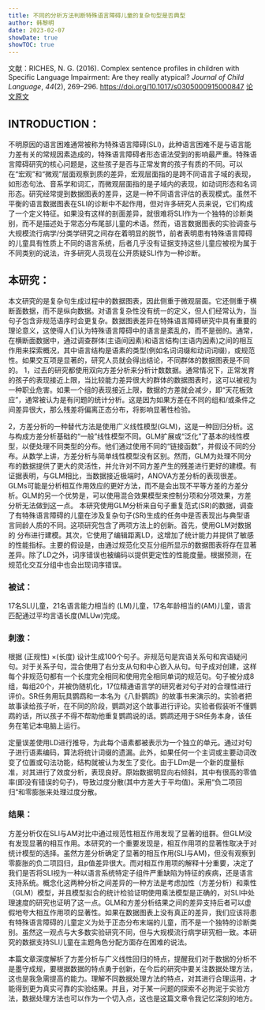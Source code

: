 ```yaml
---
title: 不同的分析方法判断特殊语言障碍儿童的复杂句型是否典型
author: 韩黎明
date: 2023-02-07
showDate: true
showTOC: true
---
```

文献：RICHES, N. G. (2016). Complex sentence profiles in children with Specific Language Impairment: Are they really atypical? _Journal of Child Language_, _44_(2), 269–296. https://doi.org/10.1017/s0305000915000847
[论文原文](../Source_Files/2023-02-07-HLM.pdf)
## INTRODUCTION：
不明原因的语言困难通常被称为特殊语言障碍(SLI)，此种语言困难不是与语言能力差有关的常规因素造成的，特殊语言障碍者形态语法受到的影响最严重。特殊语言障碍研究的核心问题是，这些孩子是否与正常发育的孩子有质的不同。可以在“宏观”和“微观”层面观察到质的差异，宏观层面指的是跨不同语言子域的表现，如形态句法、音系学和词汇，而微观层面指的是子域内的表现，如动词形态和名词形态。研究经常提到数据图表的差异，这是一种不同语言评估的表现模式。虽然不平衡的语言数据图表在SLI的诊断中不起作用，但对许多研究人员来说，它们构成了一个定义特征。如果没有这样的剖面差异，就很难将SLI作为一个独特的诊断类别，而不是描述处于常态分布尾部儿童的术语。然而，语言数据图表的实验调查与大规模流行病学/分类学研究之间存在着明显的脱节，前者表明患有特殊语言障碍的儿童具有性质上不同的语言系统，后者几乎没有证据支持这些儿童应被视为属于不同类别的说法，许多研究人员现在公开质疑SLI作为一种诊断。
## 本研究：
本文研究的是复杂句生成过程中的数据图表，因此侧重于微观层面。它还侧重于横断面数据，而不是纵向数据。对语言复杂性没有统一的定义，但人们经常认为，当句子包含非规范语序时会更复杂。数据图表差异在特殊语言障碍研究中具有重要的理论意义，这使得人们认为特殊语言障碍中的语言是紊乱的，而不是弱的。通常，在横断面数据中，通过调查群体(主语间因素)和语言结构(主语内因素)之间的相互作用来探索概况，其中语言结构是语素的类型(例如名词词缀和动词词缀)，或规范性。如果交互项是显著的，研究人员就会得出结论，不同群体的数据图表是不同的。
1，过去的研究都使用双向方差分析来分析计数数据。通常情况下，正常发育的孩子的表现接近上限，当比较能力差异很大的群体的数据图表时，这可以被视为一种职业危害。如果一个组的表现接近上限，数据的方差就会减少，即“天花板效应”，通常被认为是有问题的统计分析。这是因为如果方差在不同的组和/或条件之间差异很大，那么残差将偏离正态分布，将影响显著性检验。

2，方差分析的一种替代方法是使用广义线性模型(GLM)，这是一种回归分析。这与构成方差分析基础的“一般”线性模型不同。GLM扩展或“泛化”了基本的线性模型，以便处理不同类型的分布。他们通过使用不同的“链接函数”，并假设不同的分布。从数学上讲，方差分析与简单线性模型没有区别。然而，GLM为处理不同分布的数据提供了更大的灵活性，并允许对不同方差产生的残差进行更好的建模。有证据表明，与GLM相比，当数据接近极端时，ANOVA方差分析的表现很差。GLMs可能是分析相互作用效应的更好方法，而不是会出现不平等方差的方差分析。GLM的另一个优势是，可以使用混合效果模型来控制分项和分项效果，方差分析无法做到这一点。
本研究使用GLM分析来自句子重复范式(SR)的数据，调查了有特殊语言障碍的儿童在涉及复杂句子(SR)生成的任务中是否表现出与典型语言同龄人质的不同。这项研究包含了两项方法上的创新。首先，使用GLM对数据的 分布进行建模。其次，它使用了编辑距离LD，这增加了统计能力并提供了敏感的性能指标。主要的假设是，由通过规范化交互分组所显示的数据图表将存在显著差异。除了LD之外，词序错误也被编码以提供更定性的性能度量。根据预测，在规范化交互分组中也会出现词序错误。

### 被试：
17名SLI儿童，21名语言能力相当的 (LM)儿童，17名年龄相当的(AM)儿童，语言匹配通过平均言语长度(MLUw)完成。

### 刺激：
根据 (正规性) ×(长度) 设计生成100个句子。非规范句是宾语关系句和宾语疑问句。对于关系子句，混合使用了右分支从句和中心嵌入从句。句子成对创建，这样每个非规范句都有一个长度完全相同和使用完全相同单词的规范句。句子被分成8组，每组20个，并被伪随机化，17位精通语言学的研究者对句子对的合理性进行评价。SR任务用玩具鹦鹉和一本名为《八卦鹦鹉》的故事书来演示的。实验者把故事读给孩子听，在不同的阶段，鹦鹉对这个故事进行评论。实验者假装听不懂鹦鹉的话，所以孩子不得不帮助他重复鹦鹉说的话。鹦鹉还用于SR任务本身，该任务在笔记本电脑上运行。

定量误差使用LD进行推导，为此每个语素都被表示为一个独立的单元。通过对句子进行语素编码，算法将统计词缀的遗漏。此外，如果任何一个主词或主要动词改变了位置或句法功能，结构就被认为发生了变化。由于LDm是一个新的度量标准，对其进行了效度分析，表现良好。原始数据明显向右倾斜，其中有很高的零值率(即没有错误的句子)，导致过度分散(其中方差大于平均值)。采用“负二项回归“和零膨胀来处理过度分散。

### 结果：
方差分析仅在SLI与AM对比中通过规范性相互作用发现了显著的组群。但GLM没有发现显著的相互作用。本研究的一个重要发现是，相互作用项的显著性取决于对统计模型的选择。虽然方差分析确定了显著的相互作用(SLI与AM)，但没有观察到零膨胀的负二项回归，且p值差异很大。而对相互作用项的解释十分重要，决定了我们是否将SLI视为一种以语言系统特定子组件严重缺陷为特征的疾病，还是语言支持系统。概念化这两种分析之间差异的一种方法是考虑加性（方差分析）和乘性（GLM）模型，并且模型拟合的统计检验证明使用乘法模型是正确的，对SLI中处理速度的研究也证明了这一点。GLM和方差分析结果之间的差异支持后者可以虚假地夸大相互作用项的显著性。如果在数据图表上没有真正的差异，我们应该将患有特殊语言障碍的儿童定义为处于正态分布末端的儿童，而不是一个独特的诊断类别。虽然这一观点与大多数实验研究不同，但与大规模流行病学研究相一致。本研究的数据支持SLI儿童在主题角色分配方面存在困难的说法。

本篇文章深度解析了方差分析与广义线性回归的特点，提醒我们对于数据的分析不是墨守成规，要根据数据的特点勇于创新，在今后的研究中要关注数据处理方法，这也是我急需提高的能力。理解不同数据处理方法的特点，对其进行合理运用，才能得到更为真实可靠的实验结果。并且，对于某一问题的探索不必拘泥于实验方法，数据处理方法也可以作为一个切入点，这也是这篇文章令我记忆深刻的地方。